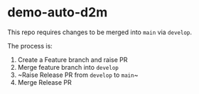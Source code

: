 demo-auto-d2m
===

This repo requires changes to be merged into `main` via `develop`. 

The process is:

1. Create a Feature branch and raise PR
2. Merge feature branch into `develop`
3. ~Raise Release PR from `develop` to `main`~
4. Merge Release PR

